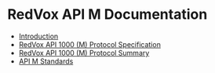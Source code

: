 # RedVox API M Documentation

* [Introduction](https://bitbucket.org/redvoxhi/redvox-api-1000/src/master/docs/introduction.md)
* [RedVox API 1000 (M) Protocol Specification](https://bitbucket.org/redvoxhi/redvox-api-1000/src/master/src/redvox_api1000/redvox_api_1000.proto)
* [RedVox API 1000 (M) Protocol Summary](https://bitbucket.org/redvoxhi/redvox-api-1000/src/master/docs/protocol/protocol.md)
* [API M Standards](https://bitbucket.org/redvoxhi/redvox-api-1000/src/master/docs/standards/standards.md)




